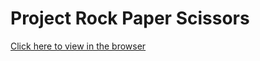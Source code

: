 # Project Rock Paper Scissors

[Click here to view in the browser](https://bojana12.github.io/rock-paper-scissors/dist/)